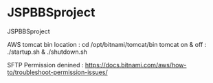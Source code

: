 # JSPBBSproject
JSPBBSproject

AWS tomcat bin location : cd /opt/bitnami/tomcat/bin
tomcat on & off : ./startup.sh & ./shutdown.sh


SFTP Permission denined : https://docs.bitnami.com/aws/how-to/troubleshoot-permission-issues/
